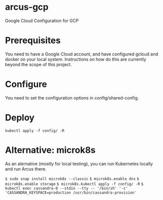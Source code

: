 # arcus-gcp
Google Cloud Configuration for GCP

# Prerequisites

You need to have a Google Cloud account, and have configured gcloud and docker on your local system. Instructions on how do this are currently beyond the scope of this project.

# Configure

You need to set the configuration options in config/shared-config.

# Deploy

`kubectl apply -f config/ -R`


# Alternative: microk8s

As an alernative (mostly for local testing), you can run Kubernetes locally and run Arcus there.

`$ sudo snap install microk8s --classic`
`$ microk8s.enable dns`
`$ microk8s.enable storage`
`$ microk8s.kubectl apply -f config/ -R`
`$ kubectl exec cassandra-0 --stdin --tty -- '/bin/sh' '-c' 'CASSANDRA_KEYSPACE=production /usr/bin/cassandra-provision'`

